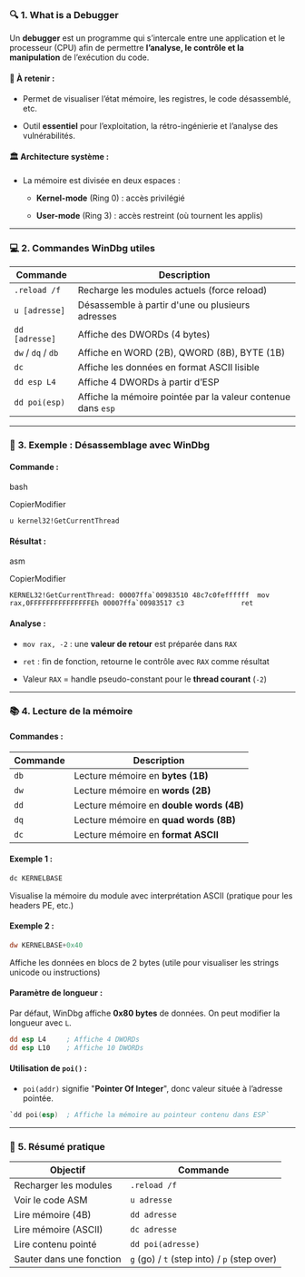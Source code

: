 ### 🔍 **1. What is a Debugger**

Un **debugger** est un programme qui s’intercale entre une application et le processeur (CPU) afin de permettre **l’analyse, le contrôle et la manipulation** de l’exécution du code.

#### 🧠 À retenir :

- Permet de visualiser l’état mémoire, les registres, le code désassemblé, etc.
    
- Outil **essentiel** pour l’exploitation, la rétro-ingénierie et l’analyse des vulnérabilités.
    

#### 🏛️ Architecture système :

- La mémoire est divisée en deux espaces :
    
    - **Kernel-mode** (Ring 0) : accès privilégié
        
    - **User-mode** (Ring 3) : accès restreint (où tournent les applis)
        

---

### 💻 **2. Commandes WinDbg utiles**

|Commande|Description|
|---|---|
|`.reload /f`|Recharge les modules actuels (force reload)|
|`u [adresse]`|Désassemble à partir d'une ou plusieurs adresses|
|`dd [adresse]`|Affiche des DWORDs (4 bytes)|
|`dw` / `dq` / `db`|Affiche en WORD (2B), QWORD (8B), BYTE (1B)|
|`dc`|Affiche les données en format ASCII lisible|
|`dd esp L4`|Affiche 4 DWORDs à partir d’ESP|
|`dd poi(esp)`|Affiche la mémoire pointée par la valeur contenue dans `esp`|

---

### 🧪 **3. Exemple : Désassemblage avec WinDbg**

#### Commande :

bash

CopierModifier

`u kernel32!GetCurrentThread`

#### Résultat :

asm

CopierModifier

``KERNEL32!GetCurrentThread: 00007ffa`00983510 48c7c0feffffff  mov     rax,0FFFFFFFFFFFFFFFEh 00007ffa`00983517 c3              ret``

#### Analyse :

- `mov rax, -2` : une **valeur de retour** est préparée dans `RAX`
    
- `ret` : fin de fonction, retourne le contrôle avec `RAX` comme résultat
    
- Valeur `RAX` = handle pseudo-constant pour le **thread courant** (`-2`)
    

---

### 📚 **4. Lecture de la mémoire**

#### Commandes :

|Commande|Description|
|---|---|
|`db`|Lecture mémoire en **bytes (1B)**|
|`dw`|Lecture mémoire en **words (2B)**|
|`dd`|Lecture mémoire en **double words (4B)**|
|`dq`|Lecture mémoire en **quad words (8B)**|
|`dc`|Lecture mémoire en **format ASCII**|

#### Exemple 1 :


```asm
dc KERNELBASE
```


Visualise la mémoire du module avec interprétation ASCII (pratique pour les headers PE, etc.)

#### Exemple 2 :

```asm
dw KERNELBASE+0x40
```


Affiche les données en blocs de 2 bytes (utile pour visualiser les strings unicode ou instructions)

#### Paramètre de longueur :

Par défaut, WinDbg affiche **0x80 bytes** de données. On peut modifier la longueur avec `L`.


```asm
dd esp L4     ; Affiche 4 DWORDs 
dd esp L10    ; Affiche 10 DWORDs
```


#### Utilisation de `poi()` :

- `poi(addr)` signifie "**Pointer Of Integer**", donc valeur située à l’adresse pointée.
    

```asm
`dd poi(esp)  ; Affiche la mémoire au pointeur contenu dans ESP`
```


---

### 📝 **5. Résumé pratique**

|Objectif|Commande|
|---|---|
|Recharger les modules|`.reload /f`|
|Voir le code ASM|`u adresse`|
|Lire mémoire (4B)|`dd adresse`|
|Lire mémoire (ASCII)|`dc adresse`|
|Lire contenu pointé|`dd poi(adresse)`|
|Sauter dans une fonction|`g` (go) / `t` (step into) / `p` (step over)|
